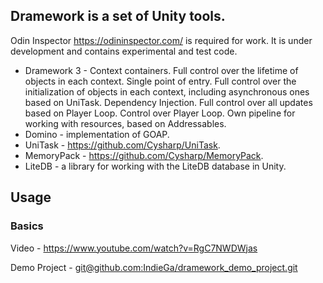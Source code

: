 ## Dramework is a set of Unity tools.

Odin Inspector https://odininspector.com/ is required for work. It is under development and contains experimental and test code.

- Dramework 3 - Context containers. Full control over the lifetime of objects in each context. Single point of entry. Full control over the initialization of objects in each context, including asynchronous ones based on UniTask. Dependency Injection. Full control over all updates based on Player Loop. Control over Player Loop. Own pipeline for working with resources, based on Addressables.
- Domino - implementation of GOAP.
- UniTask - https://github.com/Cysharp/UniTask.
- MemoryPack - https://github.com/Cysharp/MemoryPack.
- LiteDB - a library for working with the LiteDB database in Unity.

## Usage
### Basics
Video - https://www.youtube.com/watch?v=RgC7NWDWjas

Demo Project - [git@github.com:IndieGa/dramework_demo_project.git](https://github.com/IndieGa/dramework_demo_project.git)
